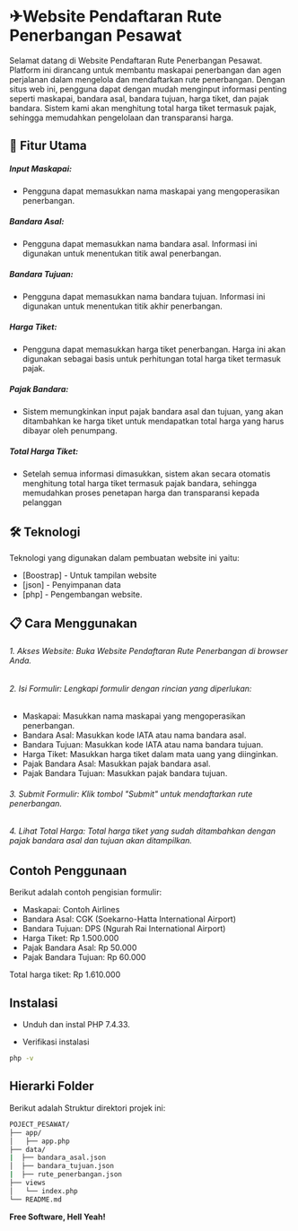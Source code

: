#  ✈Website Pendaftaran Rute Penerbangan Pesawat
Selamat datang di Website Pendaftaran Rute Penerbangan Pesawat. Platform ini dirancang untuk membantu maskapai penerbangan dan agen perjalanan dalam mengelola dan mendaftarkan rute penerbangan. Dengan situs web ini, pengguna dapat dengan mudah menginput informasi penting seperti maskapai, bandara asal, bandara tujuan, harga tiket, dan pajak bandara. Sistem kami akan menghitung total harga tiket termasuk pajak, sehingga memudahkan pengelolaan dan transparansi harga.
## 🌟 Fitur Utama

##### Input Maskapai:  
- Pengguna dapat memasukkan nama maskapai yang mengoperasikan penerbangan.
##### Bandara Asal:  
- Pengguna dapat memasukkan nama bandara asal. Informasi ini digunakan untuk menentukan titik awal penerbangan.
##### Bandara Tujuan:  
- Pengguna dapat memasukkan nama bandara tujuan. Informasi ini digunakan untuk menentukan titik akhir penerbangan.
##### Harga Tiket:  
- Pengguna dapat memasukkan harga tiket penerbangan. Harga ini akan digunakan sebagai basis untuk perhitungan total harga tiket termasuk pajak.
##### Pajak Bandara:  
- Sistem memungkinkan input pajak bandara asal dan tujuan, yang akan ditambahkan ke harga tiket untuk mendapatkan total harga yang harus dibayar oleh penumpang.
##### Total Harga Tiket:  
- Setelah semua informasi dimasukkan, sistem akan secara otomatis menghitung total harga tiket termasuk pajak bandara, sehingga memudahkan proses penetapan harga dan transparansi kepada pelanggan


## 🛠️ Teknologi

Teknologi yang digunakan dalam pembuatan website ini yaitu:

- [Boostrap] - Untuk tampilan website
- [json] - Penyimpanan data 
- [php] - Pengembangan website.


## 📋 Cara Menggunakan
###### 1. Akses Website: Buka Website Pendaftaran Rute Penerbangan di browser Anda.
###### 2.  Isi Formulir: Lengkapi formulir dengan rincian yang diperlukan:
- Maskapai: Masukkan nama maskapai yang mengoperasikan penerbangan.
- Bandara Asal: Masukkan kode IATA atau nama bandara asal.
- Bandara Tujuan: Masukkan kode IATA atau nama bandara tujuan.
- Harga Tiket: Masukkan harga tiket dalam mata uang yang diinginkan.
- Pajak Bandara Asal: Masukkan pajak bandara asal.
 - Pajak Bandara Tujuan: Masukkan pajak bandara tujuan.
###### 3.  Submit Formulir: Klik tombol "Submit" untuk mendaftarkan rute penerbangan.
###### 4. Lihat Total Harga: Total harga tiket yang sudah ditambahkan dengan pajak bandara asal dan tujuan akan ditampilkan.

## Contoh Penggunaan

Berikut adalah contoh pengisian formulir:

- Maskapai: Contoh Airlines
- Bandara Asal: CGK (Soekarno-Hatta International Airport)
- Bandara Tujuan: DPS (Ngurah Rai International Airport)
- Harga Tiket: Rp 1.500.000
- Pajak Bandara Asal: Rp 50.000
- Pajak Bandara Tujuan: Rp 60.000

Total harga tiket: Rp 1.610.000

## Instalasi 
- Unduh dan instal PHP 7.4.33.

- Verifikasi instalasi

```sh
php -v
```

## Hierarki Folder 
Berikut adalah Struktur direktori projek ini: 
```sh
POJECT_PESAWAT/
├── app/
│   ├── app.php
├── data/
|  ├── bandara_asal.json
│  ├── bandara_tujuan.json
|  ├── rute_penerbangan.json
├── views
│   └── index.php
└── README.md

```















**Free Software, Hell Yeah!**

[//]: # (These are reference links used in the body of this note and get stripped out when the markdown processor does its job. There is no need to format nicely because it shouldn't be seen. Thanks SO - http://stackoverflow.com/questions/4823468/store-comments-in-markdown-syntax)

   [dill]: <https://github.com/joemccann/dillinger>
   [git-repo-url]: <https://github.com/joemccann/dillinger.git>
   [john gruber]: <http://daringfireball.net>
   [df1]: <http://daringfireball.net/projects/markdown/>
   [markdown-it]: <https://github.com/markdown-it/markdown-it>
   [Ace Editor]: <http://ace.ajax.org>
   [node.js]: <http://nodejs.org>
   [Twitter Bootstrap]: <http://twitter.github.com/bootstrap/>
   [jQuery]: <http://jquery.com>
   [@tjholowaychuk]: <http://twitter.com/tjholowaychuk>
   [express]: <http://expressjs.com>
   [AngularJS]: <http://angularjs.org>
   [Gulp]: <http://gulpjs.com>

   [PlDb]: <https://github.com/joemccann/dillinger/tree/master/plugins/dropbox/README.md>
   [PlGh]: <https://github.com/joemccann/dillinger/tree/master/plugins/github/README.md>
   [PlGd]: <https://github.com/joemccann/dillinger/tree/master/plugins/googledrive/README.md>
   [PlOd]: <https://github.com/joemccann/dillinger/tree/master/plugins/onedrive/README.md>
   [PlMe]: <https://github.com/joemccann/dillinger/tree/master/plugins/medium/README.md>
   [PlGa]: <https://github.com/RahulHP/dillinger/blob/master/plugins/googleanalytics/README.md>
